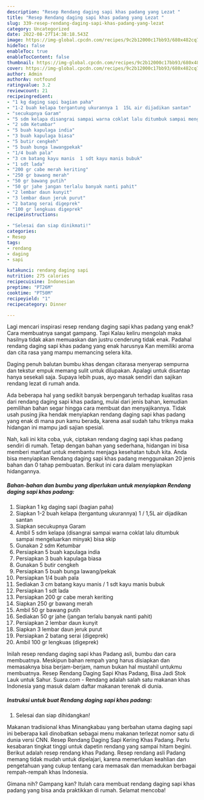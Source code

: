 ```yaml
---
description: "Resep Rendang daging sapi khas padang yang Lezat "
title: "Resep Rendang daging sapi khas padang yang Lezat "
slug: 339-resep-rendang-daging-sapi-khas-padang-yang-lezat
category: Uncategorized
date: 2022-08-27T14:38:18.543Z
image: https://img-global.cpcdn.com/recipes/9c2b12000c17bb93/680x482cq70/rendang-daging-sapi-khas-padang-foto-resep-utama.jpg
hideToc: false
enableToc: true
enableTocContent: false
thumbnail: https://img-global.cpcdn.com/recipes/9c2b12000c17bb93/680x482cq70/rendang-daging-sapi-khas-padang-foto-resep-utama.jpg
cover: https://img-global.cpcdn.com/recipes/9c2b12000c17bb93/680x482cq70/rendang-daging-sapi-khas-padang-foto-resep-utama.jpg
author: Admin
authorAv: notfound
ratingvalue: 3.2
reviewcount: 21
recipeingredient:
- "1 kg daging sapi bagian paha"
- "1-2 buah kelapa tergantung ukurannya 1  15L air dijadikan santan"
- "secukupnya Garam"
- "5 sdm kelapa disangrai sampai warna coklat lalu ditumbuk sampai mengeluarkan minyak bisa skip"
- "2 sdm Ketumbar"
- "5 buah kapulaga india"
- "3 buah kapulaga biasa"
- "5 butir cengkeh"
- "5 buah bunga lawangpekak"
- "1/4 buah pala"
- "3 cm batang kayu manis  1 sdt kayu manis bubuk"
- "1 sdt lada"
- "200 gr cabe merah keriting"
- "250 gr bawang merah"
- "50 gr bawang putih"
- "50 gr jahe jangan terlalu banyak nanti pahit"
- "2 lembar daun kunyit"
- "3 lembar daun jeruk purut"
- "2 batang serai digeprek"
- "100 gr lengkuas digeprek"
recipeinstructions:

- "Selesai dan siap dinikmati!"
categories:
- Resep
tags:
- rendang
- daging
- sapi

katakunci: rendang daging sapi 
nutrition: 275 calories
recipecuisine: Indonesian
preptime: "PT26M"
cooktime: "PT50M"
recipeyield: "1"
recipecategory: Dinner

---
```



Lagi mencari inspirasi resep rendang daging sapi khas padang yang enak? Cara membuatnya sangat gampang. Tapi Kalau keliru mengolah maka hasilnya tidak akan memuaskan dan justru cenderung tidak enak. Padahal rendang daging sapi khas padang yang enak harusnya Kan memiliki aroma dan cita rasa yang mampu memancing selera kita.


Daging penuh balutan bumbu khas dengan citarasa menyerap sempurna dan tekstur empuk memang sulit untuk dilupakan. Apalagi untuk disantap hanya sesekali saja. Supaya lebih puas, ayo masak sendiri dan sajikan rendang lezat di rumah anda.

Ada beberapa hal yang sedikit banyak berpengaruh terhadap kualitas rasa dari rendang daging sapi khas padang, mulai dari jenis bahan, kemudian pemilihan bahan segar hingga cara membuat dan menyajikannya. Tidak usah pusing jika hendak menyiapkan rendang daging sapi khas padang yang enak di mana pun kamu berada, karena asal sudah tahu triknya maka hidangan ini mampu jadi sajian spesial.


Nah, kali ini kita coba, yuk, ciptakan rendang daging sapi khas padang sendiri di rumah. Tetap dengan bahan yang sederhana, hidangan ini bisa memberi manfaat untuk membantu menjaga kesehatan tubuh kita. Anda bisa menyiapkan Rendang daging sapi khas padang menggunakan 20 jenis bahan dan 0 tahap pembuatan. Berikut ini cara dalam menyiapkan hidangannya.

<!--inarticleads1-->

##### Bahan-bahan dan bumbu yang diperlukan untuk menyiapkan Rendang daging sapi khas padang:

1. Siapkan 1 kg daging sapi (bagian paha)
1. Siapkan 1-2 buah kelapa (tergantung ukurannya) 1 / 1,5L air dijadikan santan
1. Siapkan secukupnya Garam
1. Ambil 5 sdm kelapa (disangrai sampai warna coklat lalu ditumbuk sampai mengeluarkan minyak) bisa skip
1. Gunakan 2 sdm Ketumbar
1. Persiapkan 5 buah kapulaga india
1. Persiapkan 3 buah kapulaga biasa
1. Gunakan 5 butir cengkeh
1. Persiapkan 5 buah bunga lawang/pekak
1. Persiapkan 1/4 buah pala
1. Sediakan 3 cm batang kayu manis / 1 sdt kayu manis bubuk
1. Persiapkan 1 sdt lada
1. Persiapkan 200 gr cabe merah keriting
1. Siapkan 250 gr bawang merah
1. Ambil 50 gr bawang putih
1. Sediakan 50 gr jahe (jangan terlalu banyak nanti pahit)
1. Persiapkan 2 lembar daun kunyit
1. Siapkan 3 lembar daun jeruk purut
1. Persiapkan 2 batang serai (digeprek)
1. Ambil 100 gr lengkuas (digeprek)


Inilah resep rendang daging sapi khas Padang asli, bumbu dan cara membuatnya. Meskipun bahan rempah yang harus disiapkan dan memasaknya bisa berjam-berjam, namun bukan hal mustahil untukmu membuatnya. Resep Rendang Daging Sapi Khas Padang, Bisa Jadi Stok Lauk untuk Sahur. Suara.com - Rendang adalah salah satu makanan khas Indonesia yang masuk dalam daftar makanan terenak di dunia. 

<!--inarticleads2-->

##### Instruksi untuk buat Rendang daging sapi khas padang:


1. Selesai dan siap dihidangkan!

Makanan tradisional khas Minangkabau yang berbahan utama daging sapi ini beberapa kali dinobatkan sebagai menu makanan terlezat nomor satu di dunia versi CNN. Resep Rendang Daging Sapi Kering Khas Padang. Perlu kesabaran tingkat tinggi untuk dapetin rendang yang sampai hitam begini. Berikut adalah resep rendang khas Padang. Resep rendang asli Padang memang tidak mudah untuk dipelajari, karena memerlukan keahlian dan pengetahuan yang cukup tentang cara memasak dan memadukan berbagai rempah-rempah khas Indonesia. 

Gimana nih? Gampang kan? Itulah cara membuat rendang daging sapi khas padang yang bisa anda praktikkan di rumah. Selamat mencoba!
